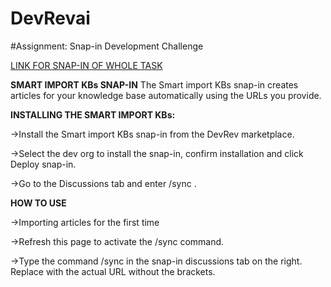 # DevRevai
#Assignment: Snap-in Development Challenge

[LINK FOR SNAP-IN OF WHOLE TASK](https://app.devrev.ai/manjula12345/settings/snap-ins/snap_in-5d4a6830-2f70-49cd-b806-a98658412b69?dod=%5B%7B%22doi%22%3A%22PROD-1%22%2C%22dot%22%3A%22part%22%2C%22swcv%22%3Atrue%2C%22pdvt%22%3A%22timeline%22%7D%5D)



**SMART IMPORT KBs SNAP-IN**
The Smart import KBs snap-in creates articles for your knowledge base automatically using the URLs you provide.

**INSTALLING THE SMART IMPORT KBs:**

->Install the Smart import KBs snap-in from the DevRev marketplace.

->Select the dev org to install the snap-in, confirm installation and click Deploy snap-in.

->Go to the Discussions tab and enter /sync <URL>.


**HOW TO USE**

->Importing articles for the first time

->Refresh this page to activate the /sync command.

->Type the command /sync <URL> in the snap-in discussions tab on the right. Replace <URL> with the actual URL without the brackets.
